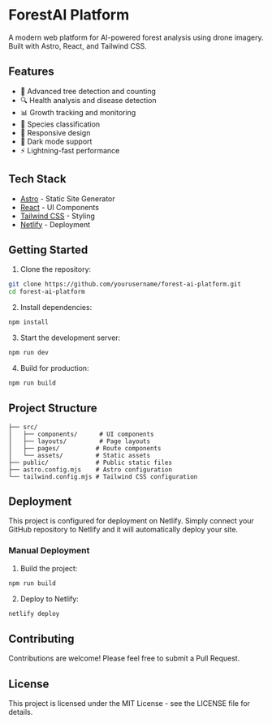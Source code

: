# ForestAI Platform

A modern web platform for AI-powered forest analysis using drone imagery. Built with Astro, React, and Tailwind CSS.

## Features

- 🌲 Advanced tree detection and counting
- 🔍 Health analysis and disease detection
- 📊 Growth tracking and monitoring
- 🎯 Species classification
- 📱 Responsive design
- 🌙 Dark mode support
- ⚡️ Lightning-fast performance

## Tech Stack

- [Astro](https://astro.build) - Static Site Generator
- [React](https://reactjs.org) - UI Components
- [Tailwind CSS](https://tailwindcss.com) - Styling
- [Netlify](https://netlify.com) - Deployment

## Getting Started

1. Clone the repository:
```bash
git clone https://github.com/yourusername/forest-ai-platform.git
cd forest-ai-platform
```

2. Install dependencies:
```bash
npm install
```

3. Start the development server:
```bash
npm run dev
```

4. Build for production:
```bash
npm run build
```

## Project Structure

```
├── src/
│   ├── components/      # UI components
│   ├── layouts/         # Page layouts
│   ├── pages/          # Route components
│   └── assets/         # Static assets
├── public/             # Public static files
├── astro.config.mjs    # Astro configuration
└── tailwind.config.mjs # Tailwind CSS configuration
```

## Deployment

This project is configured for deployment on Netlify. Simply connect your GitHub repository to Netlify and it will automatically deploy your site.

### Manual Deployment

1. Build the project:
```bash
npm run build
```

2. Deploy to Netlify:
```bash
netlify deploy
```

## Contributing

Contributions are welcome! Please feel free to submit a Pull Request.

## License

This project is licensed under the MIT License - see the LICENSE file for details.
